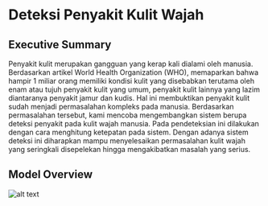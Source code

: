 # Deteksi Penyakit Kulit Wajah
## Executive Summary
Penyakit kulit merupakan gangguan yang kerap kali dialami oleh manusia. Berdasarkan artikel World Health Organization (WHO), memaparkan bahwa hampir 1 miliar orang memiliki kondisi kulit yang disebabkan terutama oleh enam atau tujuh penyakit kulit yang umum, penyakit kulit lainnya yang lazim diantaranya penyakit jamur dan kudis. Hal ini membuktikan penyakit kulit sudah menjadi permasalahan kompleks pada manusia.
	Berdasarkan permasalahan tersebut, kami mencoba mengembangkan sistem berupa deteksi penyakit pada kulit wajah manusia. Pada pendeteksian ini dilakukan dengan cara menghitung ketepatan pada sistem. Dengan adanya sistem deteksi ini diharapkan mampu menyelesaikan permasalahan kulit wajah yang seringkali disepelekan hingga mengakibatkan masalah yang serius. 
## Model Overview
![alt text](https://ibb.co/BZSLf89)
